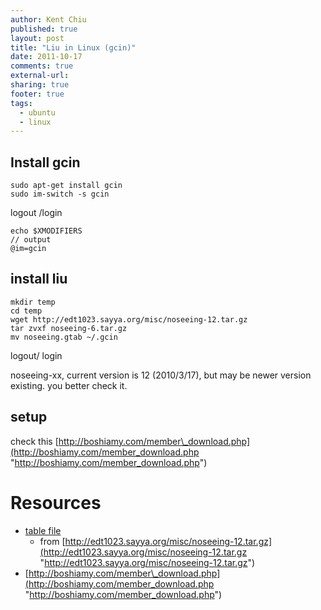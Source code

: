 ```yaml
---
author: Kent Chiu
published: true
layout: post
title: "Liu in Linux (gcin)"
date: 2011-10-17
comments: true
external-url:
sharing: true
footer: true
tags:
  - ubuntu
  - linux
---
```






Install gcin
------------


```
sudo apt-get install gcin
sudo im-switch -s gcin

```

logout /login


```
echo $XMODIFIERS
// output 
@im=gcin

```

install liu
-----------


```
mkdir temp
cd temp
wget http://edt1023.sayya.org/misc/noseeing-12.tar.gz
tar zvxf noseeing-6.tar.gz
mv noseeing.gtab ~/.gcin

```

logout/ login

noseeing-xx, current version is 12 (2010/3/17), but may be newer version
existing. you better check it.

setup
-----

check this
[http://boshiamy.com/member\_download.php](http://boshiamy.com/member_download.php "http://boshiamy.com/member_download.php")

Resources
=========

-   [table file](http://wiki.kent-chiu.com/lib/exe/fetch.php?media=ubuntu:noseeing-12.tar.gz "ubuntu:noseeing-12.tar.gz")
    - from
    [http://edt1023.sayya.org/misc/noseeing-12.tar.gz](http://edt1023.sayya.org/misc/noseeing-12.tar.gz "http://edt1023.sayya.org/misc/noseeing-12.tar.gz")
-   [http://boshiamy.com/member\_download.php](http://boshiamy.com/member_download.php "http://boshiamy.com/member_download.php")


